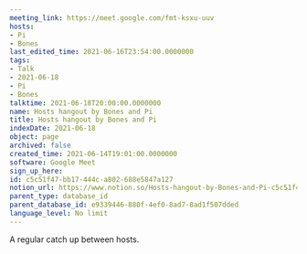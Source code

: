 ```yaml
---
meeting_link: https://meet.google.com/fmt-ksxu-uuv
hosts:
- Pi
- Bones
last_edited_time: 2021-06-16T23:54:00.0000000
tags:
- Talk
- 2021-06-18
- Pi
- Bones
talktime: 2021-06-18T20:00:00.0000000
name: Hosts hangout by Bones and Pi
title: Hosts hangout by Bones and Pi
indexDate: 2021-06-18
object: page
archived: false
created_time: 2021-06-14T19:01:00.0000000
software: Google Meet
sign_up_here: 
id: c5c51f47-bb17-444c-a802-688e5847a127
notion_url: https://www.notion.so/Hosts-hangout-by-Bones-and-Pi-c5c51f47bb17444ca802688e5847a127
parent_type: database_id
parent_database_id: e9339446-880f-4ef0-8ad7-8ad1f507dded
language_level: No limit
---
```


A regular catch up between hosts.


